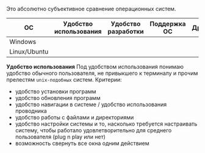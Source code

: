 Это абсолютно субъективное сравнение операционных систем.

| ОС           | Удобство использования | Удобство разработки | Поддержка ОС | Дружелюбие |
| ------------ | ---------------------- | ------------------- | ------------ | ---------- |
| Windows      |                        |                     |              |            |
| Linux/Ubuntu |                        |                     |              |            |
**Удобство использования**
Под удобством использования понимаю удобство обычного пользователя, не привыкшего к терминалу и прочим прелестям `unix-подобных` систем.
Критерии:
- удобство установки программ
- удобство обновления программ
- удобство навигации в системе / удобство использования проводника
- удобство работы с файлами и директориями
- удобство настройки системы и то, насколько требуется настраивать систему, чтобы работало удовлетворительно для среднего пользователя (plug n play или нет)
- возможность свернуть все окна одним действием